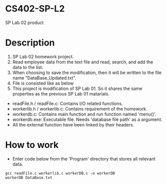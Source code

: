 # CS402-SP-L2
SP Lab 02 product
# Description
1.  SP Lab 02 homework project.
2.  Read employee data from the text file and read, search, and add the data to the list.
3.  When choosing to save the modification, then it will be written to the file name "DataBase_Updated.txt".
4.  File is consisted like as below
5.  This project is modification of SP Lab 01. So it shares the same properties as the previous SP Lab 01 matarials.
- readFile.h / readFile.c: Contains I/O related functions.
- workerlib.h / workerlib.c: Contains requirement of the homework.
- workerdb.c: Contains main function and run function named 'menu()'.
- workerdb.exe: Executable file. Needs 'database file path' as a argument.
- All the external function have been linked by their headers.
# How to work
- Enter code below from the 'Program' directory that stores all relevant data.
```
gcc readFile.c workerlib.c workerDB.c -o workerDB
workerDB DataBase.txt
```
